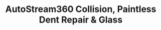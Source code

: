 ---
title: "AutoStream360 Collision, Paintless Dent Repair & Glass"
url: /centennial/autostream360-collision-paintless-dent-repair-and-glass/
shop: car repair
---